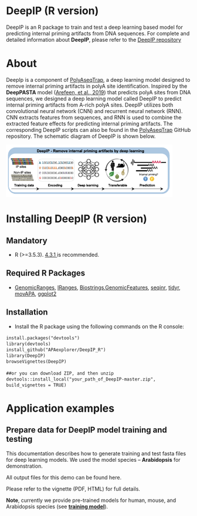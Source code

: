 # DeepIP (R version) 
DeepIP is an R package to train and test a deep learning based model for predicting internal priming artifacts from DNA sequences. For complete and detailed information about **DeepIP**, please refer to the [DeepIP repository](https://github.com/APAexplorer/DeepIP)

About
====================
DeepIp is a component of [PolyAseqTrap](https://github.com/APAexplorer/PolyAseqTrap), a deep learning model designed to remove internal priming artifacts in polyA site identification. Inspired by the **DeepPASTA** model ([Arefeen, et al., 2019](https://doi.org/10.1093/bioinformatics/btz283)) that predicts polyA sites from DNA sequences, we designed a deep learning model called DeepIP to predict internal priming artifacts from A-rich polyA sites. DeepIP utilizes both convolutional neural network (CNN) and recurrent neural network (RNN). CNN extracts features from sequences, and RNN is used to combine the extracted feature effects for predicting internal priming artifacts. The corresponding DeepIP scripts can also be found in the [PolyAseqTrap](https://github.com/APAexplorer/PolyAseqTrap) GitHub repository. The schematic diagram of DeepIP is shown below.

<img src="https://github.com/APAexplorer/PolyAseqTrap/blob/main/img/DeepIP_schema.png" alt="schema" style="width:90%;"/>

Installing DeepIP (R version)
=============
Mandatory 
---------

* R (>=3.5.3). [4.3.1 ](https://www.r-project.org/) is recommended.

Required R Packages
---------
* [GenomicRanges](https://bioconductor.org/packages/release/bioc/html/GenomicRanges.html), [IRanges](https://bioconductor.org/packages/release/bioc/html/IRanges.html), [Biostrings](https://bioconductor.org/packages/release/bioc/html/Biostrings.html),[GenomicFeatures](https://bioconductor.org/packages/release/bioc/html/GenomicFeatures.html), [seqinr](https://cran.r-project.org/web/packages/seqinr/index.html), [tidyr](https://cran.r-project.org/web/packages/tidyr/index.html), [movAPA](https://github.com/BMILAB/movAPA), [ggplot2](https://cran.r-project.org/web/packages/ggplot2/index.html)
  
Installation
---------
* Install the R package using the following commands on the R console:
```
install.packages("devtools")
library(devtools)
install_github("APAexplorer/DeepIP_R")
library(DeepIP)
browseVignettes(DeepIP)

##or you can download ZIP, and then unzip
devtools::install_local("your_path_of_DeepIP-master.zip", build_vignettes = TRUE)
```

Application examples
=============
Prepare data for DeepIP model training and testing
---------

This documentation describes how to generate training and test fasta files for deep learning models. We used the model species – **Arabidopsis** for demonstration.

All output files for this demo can be found here.

Please refer to the vignette (PDF, HTML) for full details.

**Note**, currently we provide pre-trained models for human, mouse, and Arabidopsis species (see **[training model](https://github.com/APAexplorer/DeepIP/tree/main/training_model)**).




  
